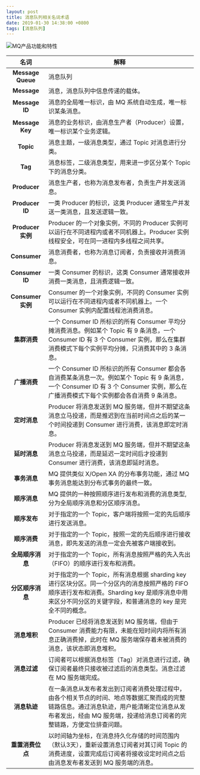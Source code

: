 ```yaml
---
layout: post
title: 消息队列相关名词术语
date: 2019-01-30 14:38:00 +0800
tags: [消息队列]
---
```


![MQ产品功能和特性](http://docs-aliyun.cn-hangzhou.oss.aliyun-inc.com/assets/pic/35369/cn_zh/1483013457726/MQ%E5%8A%9F%E8%83%BD.png)

名词 | 解释
:--: | --
**Message Queue** | 消息队列
**Message** | 消息，消息队列中信息传递的载体。
**Message ID** | 消息的全局唯一标识，由 MQ 系统自动生成，唯一标识某条消息。
**Message Key** | 消息的业务标识，由消息生产者（Producer）设置，唯一标识某个业务逻辑。
**Topic** | 消息主题，一级消息类型，通过 Topic 对消息进行分类。
**Tag** | 消息标签，二级消息类型，用来进一步区分某个 Topic 下的消息分类。
**Producer** | 消息生产者，也称为消息发布者，负责生产并发送消息。
**Producer ID** | 一类 Producer 的标识，这类 Producer 通常生产并发送一类消息，且发送逻辑一致。
**Producer 实例** | Producer 的一个对象实例，不同的 Producer 实例可以运行在不同进程内或者不同机器上。Producer 实例线程安全，可在同一进程内多线程之间共享。
**Consumer** | 消息消费者，也称为消息订阅者，负责接收并消费消息。
**Consumer ID** | 一类 Consumer 的标识，这类 Consumer 通常接收并消费一类消息，且消费逻辑一致。
**Consumer 实例** | Consumer 的一个对象实例，不同的 Consumer 实例可以运行在不同进程内或者不同机器上。一个 Consumer 实例内配置线程池消费消息。
**集群消费** | 一个 Consumer ID 所标识的所有 Consumer 平均分摊消费消息。例如某个 Topic 有 9 条消息，一个 Consumer ID 有 3 个 Consumer 实例，那么在集群消费模式下每个实例平均分摊，只消费其中的 3 条消息。
**广播消费** | 一个 Consumer ID 所标识的所有 Consumer 都会各自消费某条消息一次。例如某个 Topic 有 9 条消息，一个 Consumer ID 有 3 个 Consumer 实例，那么在广播消费模式下每个实例都会各自消费 9 条消息。
**定时消息** | Producer 将消息发送到 MQ 服务端，但并不期望这条消息立马投递，而是推迟到在当前时间点之后的某一个时间投递到 Consumer 进行消费，该消息即定时消息。
**延时消息** | Producer 将消息发送到 MQ 服务端，但并不期望这条消息立马投递，而是延迟一定时间后才投递到 Consumer 进行消费，该消息即延时消息。
**事务消息** | MQ 提供类似 X/Open XA 的分布事务功能，通过 MQ 事务消息能达到分布式事务的最终一致。
**顺序消息** | MQ 提供的一种按照顺序进行发布和消费的消息类型, 分为全局顺序消息和分区顺序消息。
**顺序发布** | 对于指定的一个 Topic，客户端将按照一定的先后顺序进行发送消息。
**顺序消费** | 对于指定的一个 Topic，按照一定的先后顺序进行接收消息，即先发送的消息一定会先被客户端接收到。
**全局顺序消息** | 对于指定的一个 Topic，所有消息按照严格的先入先出（FIFO）的顺序进行发布和消费。
**分区顺序消息** | 对于指定的一个 Topic，所有消息根据 sharding key 进行区块分区。同一个分区内的消息按照严格的 FIFO 顺序进行发布和消费。Sharding key 是顺序消息中用来区分不同分区的关键字段，和普通消息的 key 是完全不同的概念。
**消息堆积** | Producer 已经将消息发送到 MQ 服务端，但由于 Consumer 消费能力有限，未能在短时间内将所有消息正确消费掉，此时在 MQ 服务端保存着未被消费的消息，该状态即消息堆积。
**消息过滤** | 订阅者可以根据消息标签（Tag）对消息进行过滤，确保订阅者最终只接收被过滤后的消息类型。消息过滤在 MQ 服务端完成。
**消息轨迹** | 在一条消息从发布者发出到订阅者消费处理过程中，由各个相关节点的时间、地点等数据汇聚而成的完整链路信息。通过消息轨迹，用户能清晰定位消息从发布者发出，经由 MQ 服务端，投递给消息订阅者的完整链路，方便定位排查问题。
**重置消费位点** | 以时间轴为坐标，在消息持久化存储的时间范围内（默认3天），重新设置消息订阅者对其订阅 Topic 的消费进度，设置完成后订阅者将接收设定时间点之后由消息发布者发送到 MQ 服务端的消息。
